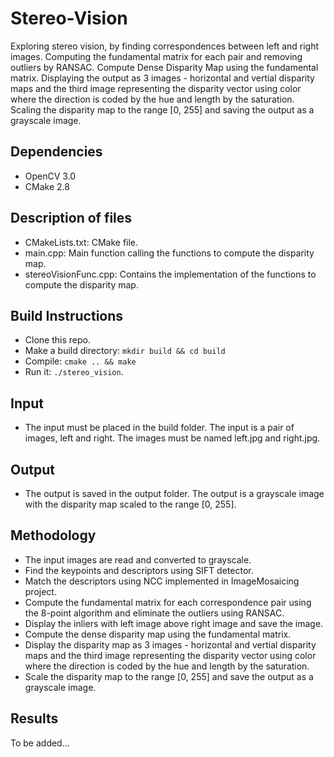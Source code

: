 # Stereo-Vision
Exploring stereo vision, by finding correspondences between left and right images. Computing the fundamental matrix for each pair and removing outliers by RANSAC. Compute Dense Disparity Map using the fundamental matrix. Displaying the output as 3 images - horizontal and vertial disparity maps and the third image representing the disparity vector using color where the direction is coded by the hue and length by the saturation. Scaling the disparity map to the range [0, 255] and saving the output as a grayscale image.

## Dependencies
* OpenCV 3.0
* CMake 2.8

## Description of files
* CMakeLists.txt: CMake file.
* main.cpp: Main function calling the functions to compute the disparity map.
* stereoVisionFunc.cpp: Contains the implementation of the functions to compute the disparity map.

## Build Instructions
* Clone this repo.
* Make a build directory: `mkdir build && cd build`
* Compile: `cmake .. && make`
* Run it: `./stereo_vision`.

## Input
* The input must be placed in the build folder. The input is a pair of images, left and right. The images must be named left.jpg and right.jpg.

## Output
* The output is saved in the output folder. The output is a grayscale image with the disparity map scaled to the range [0, 255].

## Methodology
* The input images are read and converted to grayscale.
* Find the keypoints and descriptors using SIFT detector.
* Match the descriptors using NCC implemented in ImageMosaicing project.
* Compute the fundamental matrix for each correspondence pair using the 8-point algorithm and eliminate the outliers using RANSAC.
* Display the inliers with left image above right image and save the image.
* Compute the dense disparity map using the fundamental matrix.
* Display the disparity map as 3 images - horizontal and vertial disparity maps and the third image representing the disparity vector using color where the direction is coded by the hue and length by the saturation.
* Scale the disparity map to the range [0, 255] and save the output as a grayscale image.

## Results
To be added...


